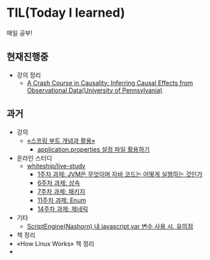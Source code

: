 # TIL(Today I learned)

매일 공부!

## 현재진행중
 - 강의 정리
   - [A Crash Course in Causality: Inferring Causal Effects from Observational Data(University of Pennsylvania)](https://www.coursera.org/learn/crash-course-in-causality/home/welcome)

## 과거
- 강의
  - [&laquo;스프링 부트 개념과 활용&raquo;](https://www.inflearn.com/course/%EC%8A%A4%ED%94%84%EB%A7%81%EB%B6%80%ED%8A%B8/dashboard)
    - [application.properties 설정 파일 활용하기](https://quriemoon.github.io/spring-boot-basics/spring-boot-basic-part4-use-application-properties-file/)
- 온라인 스터디
  - [whiteship/live-study](https://github.com/whiteship/live-study)
    - [1주차 과제: JVM은 무엇이며 자바 코드는 어떻게 실행하는 것인가](./whiteship-live-study/2021-02-21-whiteship-week1.md)
    - [6주차 과제: 상속](./whiteship-live-study/2021-01-02-whiteship-week6.md)
    - [7주차 과제: 패키지](./whiteship-live-study/2021-01-01-whiteship-week7.md)
    - [11주차 과제: Enum](https://github.com/QurieMoon/TIL/blob/main/whiteship-live-study/2021-01-30-whiteship-week11.md)
    - [14주차 과제: 제네릭](https://github.com/QurieMoon/TIL/blob/main/whiteship-live-study/2021-03-01-whiteship-week14.md)
- 기타
  - [ScriptEngine(Nashorn) 내 javascript var 변수 사용 시, 유의점](https://quriemoon.github.io/work/ScriptEngine-nashorn-part-1/)
- 책 정리
- &laquo;How Linux Works&raquo; 책 정리
- 

